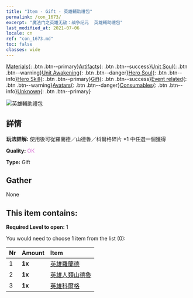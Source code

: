 ```yaml
---
title: "Item - Gift - 英雄輔助禮包"
permalink: /con_1673/
excerpt: "魔法门之英雄无敌：战争纪元  英雄輔助禮包"
last_modified_at: 2021-07-06
locale: cn
ref: "con_1673.md"
toc: false
classes: wide
---
```

 [Materials](/ItemsCN/){: .btn .btn--primary}[Artifacts](/ItemsCN/Artifacts/){: .btn .btn--success}[Unit Soul](/ItemsCN/UnitSoul/){: .btn .btn--warning}[Unit Awakening](/ItemsCN/UnitAwakening/){: .btn .btn--danger}[Hero Soul](/ItemsCN/HeroSoul/){: .btn .btn--info}[Hero Skill](/ItemsCN/HeroSkill/){: .btn .btn--primary}[Gift](/ItemsCN/Gift/){: .btn .btn--success}[Event related](/ItemsCN/Events/){: .btn .btn--warning}[Avatars](/ItemsCN/Avatars/){: .btn .btn--danger}[Consumables](/ItemsCN/Consumables/){: .btn .btn--info}[Unknown](/ItemsCN/Unknown/){: .btn .btn--primary}

 ![英雄輔助禮包](/images/t/i_907289.png)

## 詳情
 **玩法詳解:** 使用後可從羅蘭德／山德魯／科爾格碎片 *1 中任選一個獲得

 **Quality:** <span style="color: #DA70D6">OK</span>

 **Type:** Gift

## Gather

  None

## This item contains:

 **Required Level to open:** 1

 You would need to choose 1 item from the list (0):

  | Nr | Amount |     Item    |
  |:---|:-------|:------------|
  | 1 |  **1x** | [英雄羅蘭德](/cn/Items/her_362/) |  | 
  | 2 |  **1x** | [英雄人類山德魯](/cn/Items/her_373/) |  | 
  | 3 |  **1x** | [英雄科爾格](/cn/Items/her_374/) |  | 

